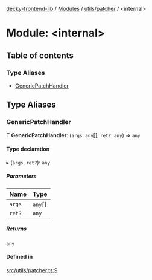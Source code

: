 [decky-frontend-lib](../README.md) / [Modules](../modules.md) / [utils/patcher](utils_patcher.md) / <internal\>

# Module: <internal\>

## Table of contents

### Type Aliases

- [GenericPatchHandler](utils_patcher._internal_.md#genericpatchhandler)

## Type Aliases

### GenericPatchHandler

Ƭ **GenericPatchHandler**: (`args`: `any`[], `ret?`: `any`) => `any`

#### Type declaration

▸ (`args`, `ret?`): `any`

##### Parameters

| Name | Type |
| :------ | :------ |
| `args` | `any`[] |
| `ret?` | `any` |

##### Returns

`any`

#### Defined in

[src/utils/patcher.ts:9](https://github.com/SteamDeckHomebrew/decky-frontend-lib/blob/925ea8c/src/utils/patcher.ts#L9)
